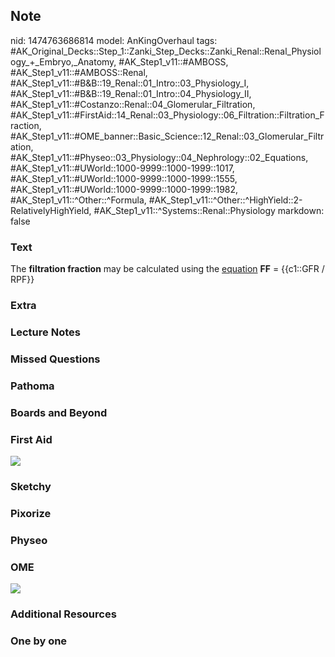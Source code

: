 ## Note
nid: 1474763686814
model: AnKingOverhaul
tags: #AK_Original_Decks::Step_1::Zanki_Step_Decks::Zanki_Renal::Renal_Physiology_+_Embryo,_Anatomy, #AK_Step1_v11::#AMBOSS, #AK_Step1_v11::#AMBOSS::Renal, #AK_Step1_v11::#B&B::19_Renal::01_Intro::03_Physiology_I, #AK_Step1_v11::#B&B::19_Renal::01_Intro::04_Physiology_II, #AK_Step1_v11::#Costanzo::Renal::04_Glomerular_Filtration, #AK_Step1_v11::#FirstAid::14_Renal::03_Physiology::06_Filtration::Filtration_Fraction, #AK_Step1_v11::#OME_banner::Basic_Science::12_Renal::03_Glomerular_Filtration, #AK_Step1_v11::#Physeo::03_Physiology::04_Nephrology::02_Equations, #AK_Step1_v11::#UWorld::1000-9999::1000-1999::1017, #AK_Step1_v11::#UWorld::1000-9999::1000-1999::1555, #AK_Step1_v11::#UWorld::1000-9999::1000-1999::1982, #AK_Step1_v11::^Other::^Formula, #AK_Step1_v11::^Other::^HighYield::2-RelativelyHighYield, #AK_Step1_v11::^Systems::Renal::Physiology
markdown: false

### Text
<div>
  The <b>filtration fraction</b> may be calculated using the
  <u>equation</u> <b>FF</b> = {{c1::GFR / RPF}}
</div>

### Extra


### Lecture Notes


### Missed Questions


### Pathoma


### Boards and Beyond


### First Aid
<img src="tmpo3OCNE.png">

### Sketchy


### Pixorize


### Physeo


### OME
<div class="ome-widget">
  <a href=
  "https://onlinemeded.org/spa/renal/glomerular-filtration/acquire?ref=anki">
  <img src="_OME_AnkiFlashcards_Lesson_6.png"></a>
</div>

### Additional Resources


### One by one


